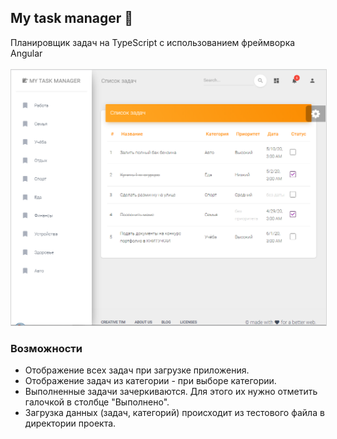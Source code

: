 ## My task manager 📝
Планировщик задач на TypeScript с использованием фреймворка Angular\
\
<img src="src/assets/my-task-manager.png" width="550" style="border: 1px solid lightgray;" 
alt="Task manager screen capture">

### Возможности
- Отображение всех задач при загрузке приложения.
- Отображение задач из категории - при выборе категории.
- Выполненные задачи зачеркиваются. Для этого их нужно отметить галочкой в столбце "Выполнено".
- Загрузка данных (задач, категорий) происходит из тестового файла в директории проекта.


